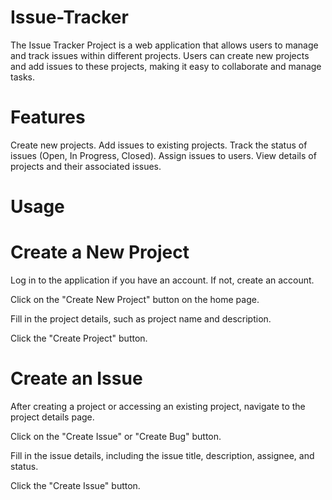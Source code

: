 # Issue-Tracker

The Issue Tracker Project is a web application that allows users to manage and track issues within different projects. Users can create new projects and add issues to these projects, making it easy to collaborate and manage tasks.




# Features
Create new projects.
Add issues to existing projects.
Track the status of issues (Open, In Progress, Closed).
Assign issues to users.
View details of projects and their associated issues.

# Usage
# Create a New Project
Log in to the application if you have an account. If not, create an account.

Click on the "Create New Project" button on the home page.

Fill in the project details, such as project name and description.

Click the "Create Project" button.

 # Create an Issue
After creating a project or accessing an existing project, navigate to the project details page.

Click on the "Create Issue" or "Create Bug" button.

Fill in the issue details, including the issue title, description, assignee, and status.

Click the "Create Issue" button.
